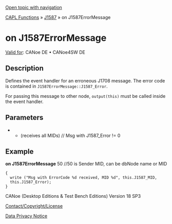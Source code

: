 [Open topic with navigation](../../../../../CANoeDEFamily.htm#Topics/CAPLFunctions/J1587/EventHandler/CAPLfunctionOnJ1587ErrorMessage.md)

[CAPL Functions](../../CAPLfunctions.md) » [J1587](../CAPLfunctionsJ1587Overview.md) » on J1587ErrorMessage

# on J1587ErrorMessage

[Valid for](../../../Shared/FeatureAvailability.md):  CANoe DE • CANoe4SW DE

## Description

Defines the event handler for an erroneous J1708 message. The error code is contained in `J1587ErrorMessage::J1587_Error`.

For passing this message to other node, `output(this)` must be called inside the event handler.

## Parameters

- - (receives all MIDs) // Msg with J1587_Error != 0

## Example

**on J1587ErrorMessage** 50 //50 is Sender MID, can be dbNode name or MID

```
{
  write ("Msg with ErrorCode %d received, MID %d", this.J1587_MID,
  this.J1587_Error);
}
```

CANoe (Desktop Editions & Test Bench Editions) Version 18 SP3

[Contact/Copyright/License](../../../Shared/ContactCopyrightLicense.md)

[Data Privacy Notice](https://www.vector.com/int/en/company/get-info/privacy-policy/)
